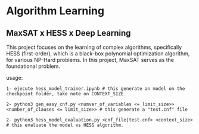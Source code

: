 # Algorithm Learning

## MaxSAT x HESS x Deep Learning

This project focuses on the learning of complex algorithms, specifically HESS (first-order), which is a black-box polynomial optimization algorithm, for various NP-Hard problems. In this project, MaxSAT serves as the foundational problem.

usage:

    1- ejecute hess_model_trainer.ipynb # this generate an model on the checkpoint folder, take note on CONTEXT_SIZE.

    2- python3 gen_easy_cnf.py <numver_of_variables <= limit_size>> <number_of_clauses <= limit_size>> # this generate a "test.cnf" file

    2- python3 hess_model_evaluation.py <cnf_file|test.cnf> <context_size> # this evaluate the model vs HESS algorithm.

